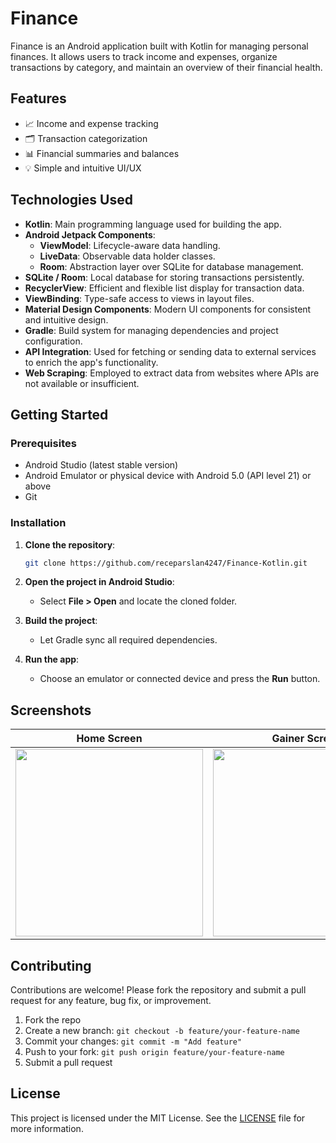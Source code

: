 
# Finance

Finance is an Android application built with Kotlin for managing personal finances. It allows users to track income and expenses, organize transactions by category, and maintain an overview of their financial health.

## Features

- 📈 Income and expense tracking
- 🗂️ Transaction categorization
- 📊 Financial summaries and balances
- 💡 Simple and intuitive UI/UX

## Technologies Used

- **Kotlin**: Main programming language used for building the app.
- **Android Jetpack Components**:
  - **ViewModel**: Lifecycle-aware data handling.
  - **LiveData**: Observable data holder classes.
  - **Room**: Abstraction layer over SQLite for database management.
- **SQLite / Room**: Local database for storing transactions persistently.
- **RecyclerView**: Efficient and flexible list display for transaction data.
- **ViewBinding**: Type-safe access to views in layout files.
- **Material Design Components**: Modern UI components for consistent and intuitive design.
- **Gradle**: Build system for managing dependencies and project configuration.
- **API Integration**: Used for fetching or sending data to external services to enrich the app's functionality.
- **Web Scraping**: Employed to extract data from websites where APIs are not available or insufficient.

## Getting Started

### Prerequisites

- Android Studio (latest stable version)
- Android Emulator or physical device with Android 5.0 (API level 21) or above
- Git

### Installation

1. **Clone the repository**:
   ```bash
   git clone https://github.com/receparslan4247/Finance-Kotlin.git
   ```

2. **Open the project in Android Studio**:
   - Select **File > Open** and locate the cloned folder.

3. **Build the project**:
   - Let Gradle sync all required dependencies.

4. **Run the app**:
   - Choose an emulator or connected device and press the **Run** button.

## Screenshots

| Home Screen | Gainer Screen | Loser Screen | Favourite Screen | Search Screen | Detail Screen | Detail Screen | Detail Screen |
|-------------|---------------|--------------|------------------|---------------|---------------|---------------|---------------|
| <img src="https://github.com/receparslan4247/Finance-Kotlin/blob/bf033d6a09b8294c5be6a7a586f31c8ce685080a/Screenshoots/Home_Screen.jpg" width="300"/> | <img src="https://github.com/receparslan4247/Finance-Kotlin/blob/bf033d6a09b8294c5be6a7a586f31c8ce685080a/Screenshoots/Gainer_Screen.jpg" width="300"/> | <img src="https://github.com/receparslan4247/Finance-Kotlin/blob/bf033d6a09b8294c5be6a7a586f31c8ce685080a/Screenshoots/Loser_Screen.jpg" width="300"/> |<img src="https://github.com/receparslan4247/Finance-Kotlin/blob/bf033d6a09b8294c5be6a7a586f31c8ce685080a/Screenshoots/Favourites_Screen.jpg" width="222"/> | <img src="https://github.com/receparslan4247/Finance-Kotlin/blob/bf033d6a09b8294c5be6a7a586f31c8ce685080a/Screenshoots/Search_Screen.jpg" width="300"/> | <img src="https://github.com/receparslan4247/Finance-Kotlin/blob/bf033d6a09b8294c5be6a7a586f31c8ce685080a/Screenshoots/Detail_Screen.jpg" width="300"/> | <img src="https://github.com/receparslan4247/Finance-Kotlin/blob/bf033d6a09b8294c5be6a7a586f31c8ce685080a/Screenshoots/Detail_Screen_2.jpg" width="300"/> | <img src="https://github.com/receparslan4247/Finance-Kotlin/blob/bf033d6a09b8294c5be6a7a586f31c8ce685080a/Screenshoots/Detail_Screen_3.jpg" width="300"/> |

## Contributing

Contributions are welcome! Please fork the repository and submit a pull request for any feature, bug fix, or improvement.

1. Fork the repo
2. Create a new branch: `git checkout -b feature/your-feature-name`
3. Commit your changes: `git commit -m "Add feature"`
4. Push to your fork: `git push origin feature/your-feature-name`
5. Submit a pull request

## License

This project is licensed under the MIT License. See the [LICENSE](LICENSE) file for more information.
